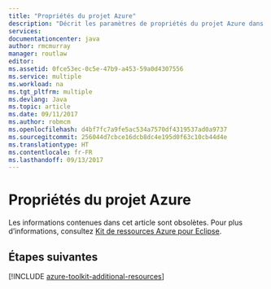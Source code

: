 ```yaml
---
title: "Propriétés du projet Azure"
description: "Décrit les paramètres de propriétés du projet Azure dans la boîte à outils Azure pour Eclipse."
services: 
documentationcenter: java
author: rmcmurray
manager: routlaw
editor: 
ms.assetid: 0fce53ec-0c5e-47b9-a453-59a0d4307556
ms.service: multiple
ms.workload: na
ms.tgt_pltfrm: multiple
ms.devlang: Java
ms.topic: article
ms.date: 09/11/2017
ms.author: robmcm
ms.openlocfilehash: d4bf7fc7a9fe5ac534a7570df4319537ad0a9737
ms.sourcegitcommit: 256044d7cbce16dcb8dc4e195d0f63c10cb44d4e
ms.translationtype: HT
ms.contentlocale: fr-FR
ms.lasthandoff: 09/13/2017
---
```

# <a name="azure-project-properties"></a>Propriétés du projet Azure

Les informations contenues dans cet article sont obsolètes. Pour plus d’informations, consultez [Kit de ressources Azure pour Eclipse](azure-toolkit-for-eclipse.md).

## <a name="next-steps"></a>Étapes suivantes

[!INCLUDE [azure-toolkit-additional-resources](../includes/azure-toolkit-additional-resources.md)]
